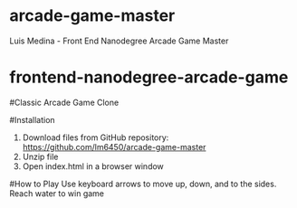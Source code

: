 # arcade-game-master
Luis Medina - Front End Nanodegree Arcade Game Master

frontend-nanodegree-arcade-game
===============================

#Classic Arcade Game Clone

#Installation
1. Download files from GitHub repository:
https://github.com/lm6450/arcade-game-master
2. Unzip file
3. Open index.html in a browser window

#How to Play
Use keyboard arrows to move up, down, and to the sides. Reach water to win game
